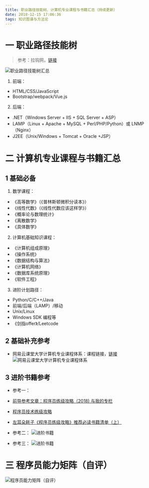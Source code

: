```yaml
---
title: 职业路径技能树、计算机专业课程与书籍汇总（持续更新）
date: 2018-12-15 17:06:36
tags: 知识图谱与方法论
---
```

# 一 职业路径技能树
> 参考：拉钩网，[链接](https://www.lagou.com/)

![职业路径技能树汇总](图1.PNG)

1. 前端：
- HTML/CSS/JavaScript
- Bootstrap/webpack/Vue.js

2. 后端：
- .NET（Windows Server + IIS + SQL Server + ASP）
- LAMP（Linux + Apache + MySQL + Perl/PHP/Python）或 LNMP（Nginx）
- J2EE（Unix/Windows + Tomcat + Oracle +JSP）

# 二 计算机专业课程与书籍汇总
## 1 基础必备
1. 数学课程：
- 《高等数学》（《普林斯顿微积分读本》）
- 《线性代数》（《线性代数应该这样学》）
- 《概率论与数理统计》
- 《离散数学》
- 《具体数学》

2. 计算机基础知识课程：
- 《计算机组成原理》
- 《操作系统》
- 《数据结构与算法》
- 《计算机网络》
- 《数据库系统原理》
- 《软件工程》

3. 进阶计划路径：
- Python/C/C++/Java
- 前端/后端（LAMP）/移动
- Unix/Linux
- Windows SDK 编程等
- 《剑指offer》/Leetcode

## 2 基础补充参考
- 网易云课堂大学计算机专业课程体系：课程链接，[链接](https://study.163.com/curricula/cs.htm)
![网易云课堂大学计算机专业课程体系](图2.PNG)

## 3 进阶书籍参考
- 参考一：
- [前导参考文章：程序员练级攻略（2018) 与我的专栏](https://coolshell.cn/articles/18360.html)
- [程序员技术练级攻略](https://coolshell.cn/articles/4990.html/comment-page-1#comments)
- [左耳朵耗子《程序员练级攻略》推荐必读书籍清单（上）](https://time.geekbang.org/column/article/10793?utm_source=weibo&utm_medium=geektime&utm_campaign=48-onsell&utm_content=0711booklist&code=GGVOKz%252FyFTRtOnWIHYr%252FvFsgL3ON7Xqwkdz2f7yTqD4%253D)

- 参考二：
![进阶书籍](图3.PNG)

- 参考三：
![进阶书籍](图4.PNG)

# 三 程序员能力矩阵（自评）
![程序员能力矩阵（自评）](图5.PNG)